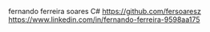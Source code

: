 fernando ferreira soares
C#
https://github.com/fersoaresz
https://www.linkedin.com/in/fernando-ferreira-9598aa175
